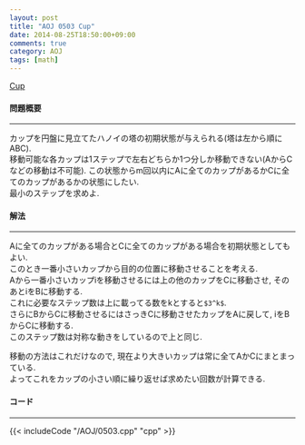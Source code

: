 ```yaml
---
layout: post
title: "AOJ 0503 Cup"
date: 2014-08-25T18:50:00+09:00
comments: true
category: AOJ
tags: [math]
---
```


[Cup](http://judge.u-aizu.ac.jp/onlinejudge/description.jsp?id=0503)

#### 問題概要

****

カップを円盤に見立てたハノイの塔の初期状態が与えられる(塔は左から順にABC).  
移動可能な各カップは1ステップで左右どちらか1つ分しか移動できない(AからCなどの移動は不可能).
この状態からm回以内にAに全てのカップがあるかCに全てのカップがあるかの状態にしたい.  
最小のステップを求めよ.

#### 解法

****

Aに全てのカップがある場合とCに全てのカップがある場合を初期状態としてもよい.  
このとき一番小さいカップから目的の位置に移動させることを考える.  
Aから一番小さいカップiを移動させるには上の他のカップをCに移動させ, そのあとiをBに移動する.  
これに必要なステップ数は上に載ってる数をkとすると`$3^k$`.  
さらにBからCに移動させるにはさっきCに移動させたカップをAに戻して, iをBからCに移動する.  
このステップ数は対称な動きをしているので上と同じ.  
  
移動の方法はこれだけなので, 現在より大きいカップは常に全てAかCにまとまっている.  
よってこれをカップの小さい順に繰り返せば求めたい回数が計算できる.

#### コード

****

{{< includeCode "/AOJ/0503.cpp" "cpp" >}}
